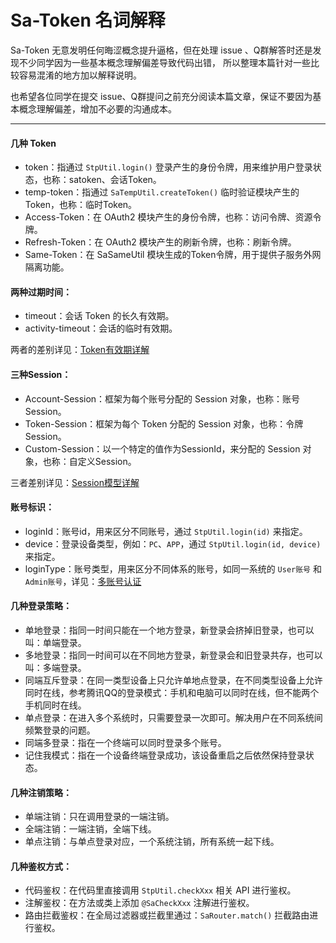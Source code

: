 # Sa-Token 名词解释 

Sa-Token 无意发明任何晦涩概念提升逼格，但在处理 issue 、Q群解答时还是发现不少同学因为一些基本概念理解偏差导致代码出错，
所以整理本篇针对一些比较容易混淆的地方加以解释说明。

也希望各位同学在提交 issue、Q群提问之前充分阅读本篇文章，保证不要因为基本概念理解偏差，增加不必要的沟通成本。


--- 

#### 几种 Token
- token：指通过 `StpUtil.login()` 登录产生的身份令牌，用来维护用户登录状态，也称：satoken、会话Token。 
- temp-token：指通过 `SaTempUtil.createToken()` 临时验证模块产生的Token，也称：临时Token。
- Access-Token：在 OAuth2 模块产生的身份令牌，也称：访问令牌、资源令牌。
- Refresh-Token：在 OAuth2 模块产生的刷新令牌，也称：刷新令牌。
- Same-Token：在 SaSameUtil 模块生成的Token令牌，用于提供子服务外网隔离功能。


#### 两种过期时间：
- timeout：会话 Token 的长久有效期。
- activity-timeout：会话的临时有效期。

两者的差别详见：[Token有效期详解](/fun/token-timeout)


#### 三种Session：
- Account-Session：框架为每个账号分配的 Session 对象，也称：账号Session。 
- Token-Session：框架为每个 Token 分配的 Session 对象，也称：令牌Session。 
- Custom-Session：以一个特定的值作为SessionId，来分配的 Session 对象，也称：自定义Session。

三者差别详见：[Session模型详解](/fun/session-model)


#### 账号标识：
- loginId：账号id，用来区分不同账号，通过 `StpUtil.login(id)` 来指定。
- device：登录设备类型，例如：`PC`、`APP`，通过 `StpUtil.login(id, device)` 来指定。
- loginType：账号类型，用来区分不同体系的账号，如同一系统的 `User账号` 和 `Admin账号`，详见：[多账号认证](/up/many-account) 


#### 几种登录策略：
- 单地登录：指同一时间只能在一个地方登录，新登录会挤掉旧登录，也可以叫：单端登录。
- 多地登录：指同一时间可以在不同地方登录，新登录会和旧登录共存，也可以叫：多端登录。
- 同端互斥登录：在同一类型设备上只允许单地点登录，在不同类型设备上允许同时在线，参考腾讯QQ的登录模式：手机和电脑可以同时在线，但不能两个手机同时在线。
- 单点登录：在进入多个系统时，只需要登录一次即可。解决用户在不同系统间频繁登录的问题。
- 同端多登录：指在一个终端可以同时登录多个账号。
- 记住我模式：指在一个设备终端登录成功，该设备重启之后依然保持登录状态。


#### 几种注销策略：
- 单端注销：只在调用登录的一端注销。
- 全端注销：一端注销，全端下线。
- 单点注销：与单点登录对应，一个系统注销，所有系统一起下线。


#### 几种鉴权方式：
- 代码鉴权：在代码里直接调用 `StpUtil.checkXxx` 相关 API 进行鉴权。
- 注解鉴权：在方法或类上添加 `@SaCheckXxx` 注解进行鉴权。
- 路由拦截鉴权：在全局过滤器或拦截里通过：`SaRouter.match()` 拦截路由进行鉴权。





